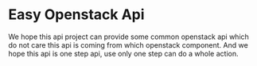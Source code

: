 Easy Openstack Api
============

We hope this api project can provide some common openstack api which do not care this api is coming from which
openstack component. And we hope this api is one step api, use only one step can do a whole action.

